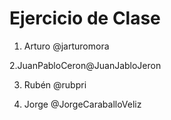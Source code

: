 # Ejercicio de Clase

1. Arturo @jarturomora

2.JuanPabloCeron@JuanJabloJeron

3. Rubén @rubpri

4. Jorge @JorgeCaraballoVeliz